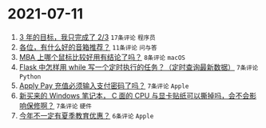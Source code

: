 # 2021-07-11

1. [3 年的目标，我只完成了 2/3](https://www.v2ex.com/t/788796) `17条评论` `程序员`
1. [各位，有什么好的音箱推荐？](https://www.v2ex.com/t/788793) `11条评论` `问与答`
1. [MBA 上哪个鼠标比较好用有结论了吗？](https://www.v2ex.com/t/788802) `8条评论` `macOS`
1. [Flask 中怎样用 while 写一个定时执行的任务？（定时查询最新数据）](https://www.v2ex.com/t/788811) `7条评论` `Python`
1. [Apply Pay 充值必须输入支付密码了吗？](https://www.v2ex.com/t/788795) `7条评论` `Apple`
1. [新买来的 Windows 笔记本， C 面的 CPU 与显卡贴纸可以撕掉吗，会不会影响保修啊？](https://www.v2ex.com/t/788794) `7条评论` `硬件`
1. [今年不一定有夏季教育优惠？](https://www.v2ex.com/t/788805) `6条评论` `Apple`
